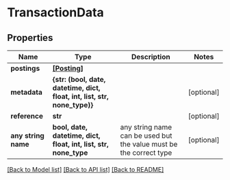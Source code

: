 # TransactionData


## Properties
Name | Type | Description | Notes
------------ | ------------- | ------------- | -------------
**postings** | [**[Posting]**](Posting.md) |  | 
**metadata** | **{str: (bool, date, datetime, dict, float, int, list, str, none_type)}** |  | [optional] 
**reference** | **str** |  | [optional] 
**any string name** | **bool, date, datetime, dict, float, int, list, str, none_type** | any string name can be used but the value must be the correct type | [optional]

[[Back to Model list]](../README.md#documentation-for-models) [[Back to API list]](../README.md#documentation-for-api-endpoints) [[Back to README]](../README.md)


